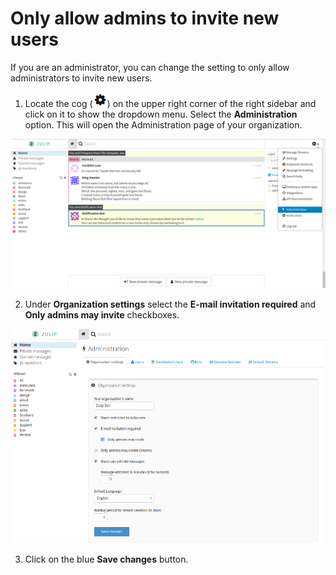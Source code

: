# Only allow admins to invite new users
If you are an administrator, you can change the setting to only allow administrators
to invite new users.

1. Locate the cog
(![cog](/static/images/help/cog.png)) on the upper right corner of the right
sidebar and click on it to show the dropdown menu. Select the **Administration**
option. This will open the Administration page of your organization.

  ![Administration](/static/images/help/administration.png)

2. Under **Organization settings** select the **E-mail invitation required** and
**Only admins may invite** checkboxes.

  ![Organization settings](/static/images/help/settings-administration.png)

3. Click on the blue **Save changes** button.
